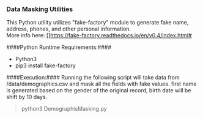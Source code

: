 ### Data Masking Utilities ###
This Python utility utilizes "fake-factory" module to generate fake name, address, phones, and other personal information.   
More info here: []https://fake-factory.readthedocs.io/en/v0.4/index.html#

####Python Runtime Requirements:####
* Python3
* pip3 install fake-factory

####Execution:####
Running the following script will take data from /data/demographics.csv and mask all the fields with fake values. 
first name is generated based on the gender of the original record, birth date will be shift by 10 days.
> python3 DemographisMasking.py
